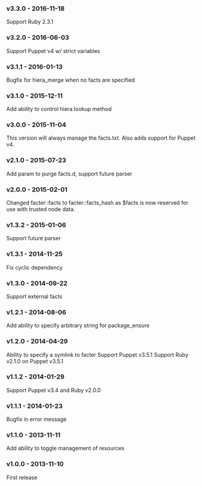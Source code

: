### v3.3.0 - 2016-11-18
  Support Ruby 2.3.1

### v3.2.0 - 2016-06-03
  Support Puppet v4 w/ strict variables

### v3.1.1 - 2016-01-13
  Bugfix for hiera_merge when no facts are specified

### v3.1.0 - 2015-12-11
  Add ability to control hiera lookup method

### v3.0.0 - 2015-11-04
  This version will always manage the facts.txt.
  Also adds support for Puppet v4.

### v2.1.0 - 2015-07-23
  Add param to purge facts.d, support future parser

### v2.0.0 - 2015-02-01
  Changed facter::facts to facter::facts_hash as $facts is now reserved for use
  with trusted node data.

### v1.3.2 - 2015-01-06
  Support future parser

### v1.3.1 - 2014-11-25

  Fix cyclic dependency

### v1.3.0 - 2014-09-22

  Support external facts

### v1.2.1 - 2014-08-06

  Add ability to specify arbitrary string for package_ensure

### v1.2.0 - 2014-04-29

  Ability to specify a symlink to facter
  Support Puppet v3.5.1
  Support Ruby v2.1.0 on Puppet v3.5.1

### v1.1.2 - 2014-01-29

  Support Puppet v3.4 and Ruby v2.0.0

### v1.1.1 - 2014-01-23

  Bugfix in error message

### v1.1.0 - 2013-11-11

  Add ability to toggle management of resources

### v1.0.0 - 2013-11-10

  First release
